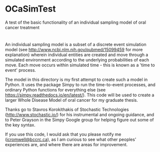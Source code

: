 # OCaSimTest
A test of the basic functionality of an individual sampling model of oral cancer treatment
#

An individual sampling model is a subset of a discrete event simulation model (see http://www.ncbi.nlm.nih.gov/pubmed/15099459
for more explanation) wherein individual entities are created and move through a simulated environment according to the underlying
probabilities of each move. Each move occurs within simulated time - this is known as a 'time to event' process.

The model in this directory is my first attempt to create such a model in Python. It uses the package Simpy to run the
time-to-event processes, and ordinary Python functions for everything else (see https://simpy.readthedocs.io/en/latest/). This
code will be used to create a larger Whole Disease Model of oral cancer for my graduate thesis.

Thanks go to Stavros Korokithakis of Stochastic Technologies (http://www.stochastic.io/) for his instrumental and ongoing guidance,
and to Peter Grayson in the Simpy Google group for helping figure out some of the key syntax.

If you use this code, I would ask that you please notify me (icromwell@bccrc.ca), as I am curious to see what other peoples'
experiences are, and where there are areas for improvement.
